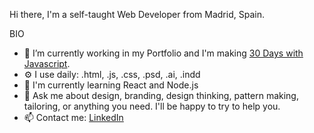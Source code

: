 Hi there,
I'm a self-taught Web Developer from Madrid, Spain.

BIO
- 💼 I’m currently working in my Portfolio and I'm making [30 Days with Javascript](https://github.com/Asabeneh/30-Days-Of-JavaScript).
- ⚙️ I use daily: .html, .js, .css, .psd, .ai, .indd
- 🌱 I'm currently learning React and Node.js
- 💬 Ask me about design, branding, design thinking, pattern making, tailoring, or anything you need. I'll be happy to try to help you.
- 📫 Contact me: [LinkedIn](https://www.linkedin.com/in/tamara-kadyear-saber/)

